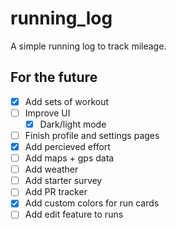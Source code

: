 # running_log

A simple running log to track mileage.

## For the future
 - [X] Add sets of workout
 - [ ] Improve UI
    - [X] Dark/light mode
 - [ ] Finish profile and settings pages
 - [X] Add percieved effort
 - [ ] Add maps + gps data
 - [ ] Add weather
 - [ ] Add starter survey
 - [ ] Add PR tracker
 - [X] Add custom colors for run cards
 - [ ] Add edit feature to runs
